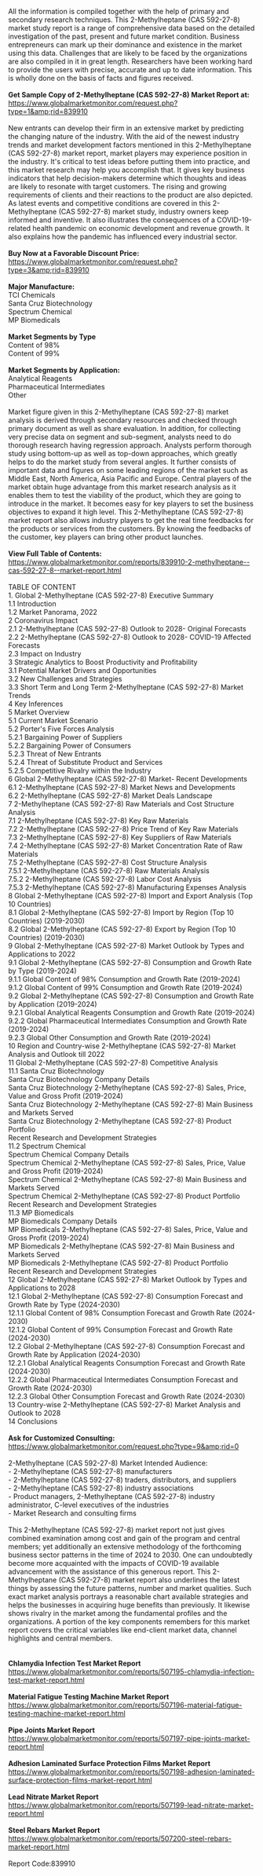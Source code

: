 All the information is compiled together with the help of primary and secondary research techniques. This 2-Methylheptane (CAS 592-27-8) market study report is a range of comprehensive data based on the detailed investigation of the past, present and future market condition. Business entrepreneurs can mark up their dominance and existence in the market using this data. Challenges that are likely to be faced by the organizations are also compiled in it in great length. Researchers have been working hard to provide the users with precise, accurate and up to date information. This is wholly done on the basis of facts and figures received. <br /><br /><strong>Get Sample Copy of 2-Methylheptane (CAS 592-27-8) Market Report at:</strong><br /><a href="https://www.globalmarketmonitor.com/request.php?type=1&amp;rid=839910">https://www.globalmarketmonitor.com/request.php?type=1&amp;rid=839910</a><br /><br />New entrants can develop their firm in an extensive market by predicting the changing nature of the industry. With the aid of the newest industry trends and market development factors mentioned in this 2-Methylheptane (CAS 592-27-8) market report, market players may experience position in the industry. It's critical to test ideas before putting them into practice, and this market research may help you accomplish that. It gives key business indicators that help decision-makers determine which thoughts and ideas are likely to resonate with target customers. The rising and growing requirements of clients and their reactions to the product are also depicted. As latest events and competitive conditions are covered in this 2-Methylheptane (CAS 592-27-8) market study, industry owners keep informed and inventive. It also illustrates the consequences of a COVID-19-related health pandemic on economic development and revenue growth. It also explains how the pandemic has influenced every industrial sector.<br /><br /><strong>Buy Now at a Favorable Discount Price:</strong><br /><a href="https://www.globalmarketmonitor.com/request.php?type=3&amp;rid=839910">https://www.globalmarketmonitor.com/request.php?type=3&amp;rid=839910</a><br /><br /><strong>Major Manufacture:</strong><br /> TCI Chemicals <br />Santa Cruz Biotechnology <br />Spectrum Chemical <br />MP Biomedicals <br /><br /><strong>Market Segments by Type</strong><br />Content of 98% <br />Content of 99% <br /><br /><strong>Market Segments by Application:</strong><br />Analytical Reagents <br />Pharmaceutical Intermediates <br />Other <br /><br />Market figure given in this 2-Methylheptane (CAS 592-27-8) market analysis is derived through secondary resources and checked through primary document as well as share evaluation. In addition, for collecting very precise data on segment and sub-segment, analysts need to do thorough research having regression approach. Analysts perform thorough study using bottom-up as well as top-down approaches, which greatly helps to do the market study from several angles. It further consists of important data and figures on some leading regions of the market such as Middle East, North America, Asia Pacific and Europe. Central players of the market obtain huge advantage from this market research analysis as it enables them to test the viability of the product, which they are going to introduce in the market. It becomes easy for key players to set the business objectives to expand it high level. This 2-Methylheptane (CAS 592-27-8) market report also allows industry players to get the real time feedbacks for the products or services from the customers. By knowing the feedbacks of the customer, key players can bring other product launches. <br /><br /><strong>View Full Table of Contents:</strong><br /><a href="https://www.globalmarketmonitor.com/reports/839910-2-methylheptane--cas-592-27-8--market-report.html">https://www.globalmarketmonitor.com/reports/839910-2-methylheptane--cas-592-27-8--market-report.html</a><br /><br />TABLE OF CONTENT<br />1. Global 2-Methylheptane (CAS 592-27-8) Executive Summary<br />1.1 Introduction<br />1.2 Market Panorama, 2022<br />2 Coronavirus Impact<br />2.1 2-Methylheptane (CAS 592-27-8) Outlook to 2028- Original Forecasts<br />2.2 2-Methylheptane (CAS 592-27-8) Outlook to 2028- COVID-19 Affected Forecasts<br />2.3 Impact on Industry<br />3 Strategic Analytics to Boost Productivity and Profitability<br />3.1 Potential Market Drivers and Opportunities<br />3.2 New Challenges and Strategies<br />3.3 Short Term and Long Term 2-Methylheptane (CAS 592-27-8) Market Trends<br />4 Key Inferences<br />5 Market Overview<br />5.1 Current Market Scenario<br />5.2 Porter's Five Forces Analysis<br />5.2.1 Bargaining Power of Suppliers<br />5.2.2 Bargaining Power of Consumers<br />5.2.3 Threat of New Entrants<br />5.2.4 Threat of Substitute Product and Services<br />5.2.5 Competitive Rivalry within the Industry<br />6 Global 2-Methylheptane (CAS 592-27-8) Market- Recent Developments<br />6.1 2-Methylheptane (CAS 592-27-8) Market News and Developments<br />6.2 2-Methylheptane (CAS 592-27-8) Market Deals Landscape<br />7 2-Methylheptane (CAS 592-27-8) Raw Materials and Cost Structure Analysis<br />7.1 2-Methylheptane (CAS 592-27-8) Key Raw Materials<br />7.2 2-Methylheptane (CAS 592-27-8) Price Trend of Key Raw Materials<br />7.3 2-Methylheptane (CAS 592-27-8) Key Suppliers of Raw Materials<br />7.4 2-Methylheptane (CAS 592-27-8) Market Concentration Rate of Raw Materials<br />7.5 2-Methylheptane (CAS 592-27-8) Cost Structure Analysis<br />7.5.1 2-Methylheptane (CAS 592-27-8) Raw Materials Analysis<br />7.5.2 2-Methylheptane (CAS 592-27-8) Labor Cost Analysis<br />7.5.3 2-Methylheptane (CAS 592-27-8) Manufacturing Expenses Analysis<br />8 Global 2-Methylheptane (CAS 592-27-8) Import and Export Analysis (Top 10 Countries)<br />8.1 Global 2-Methylheptane (CAS 592-27-8) Import by Region (Top 10 Countries) (2019-2030)<br />8.2 Global 2-Methylheptane (CAS 592-27-8) Export by Region (Top 10 Countries) (2019-2030)<br />9 Global 2-Methylheptane (CAS 592-27-8) Market Outlook by Types and Applications to 2022<br />9.1 Global 2-Methylheptane (CAS 592-27-8) Consumption and Growth Rate by Type (2019-2024)<br />9.1.1 Global Content of 98% Consumption and Growth Rate (2019-2024)<br />9.1.2 Global Content of 99% Consumption and Growth Rate (2019-2024)<br />9.2 Global 2-Methylheptane (CAS 592-27-8) Consumption and Growth Rate by Application (2019-2024)<br />9.2.1  Global Analytical Reagents Consumption and Growth Rate (2019-2024)<br />9.2.2  Global Pharmaceutical Intermediates Consumption and Growth Rate (2019-2024)<br />9.2.3  Global Other Consumption and Growth Rate (2019-2024)<br />10 Region and Country-wise 2-Methylheptane (CAS 592-27-8) Market Analysis and Outlook till 2022<br />11 Global 2-Methylheptane (CAS 592-27-8) Competitive Analysis<br />11.1 Santa Cruz Biotechnology<br />Santa Cruz Biotechnology Company Details<br />Santa Cruz Biotechnology 2-Methylheptane (CAS 592-27-8) Sales, Price, Value and Gross Profit (2019-2024)<br />Santa Cruz Biotechnology 2-Methylheptane (CAS 592-27-8) Main Business and Markets Served<br />Santa Cruz Biotechnology 2-Methylheptane (CAS 592-27-8) Product Portfolio<br />Recent Research and Development Strategies<br />11.2 Spectrum Chemical<br />Spectrum Chemical Company Details<br />Spectrum Chemical 2-Methylheptane (CAS 592-27-8) Sales, Price, Value and Gross Profit (2019-2024)<br />Spectrum Chemical 2-Methylheptane (CAS 592-27-8) Main Business and Markets Served<br />Spectrum Chemical 2-Methylheptane (CAS 592-27-8) Product Portfolio<br />Recent Research and Development Strategies<br />11.3 MP Biomedicals<br />MP Biomedicals Company Details<br />MP Biomedicals 2-Methylheptane (CAS 592-27-8) Sales, Price, Value and Gross Profit (2019-2024)<br />MP Biomedicals 2-Methylheptane (CAS 592-27-8) Main Business and Markets Served<br />MP Biomedicals 2-Methylheptane (CAS 592-27-8) Product Portfolio<br />Recent Research and Development Strategies<br />12 Global 2-Methylheptane (CAS 592-27-8) Market Outlook by Types and Applications to 2028<br />12.1 Global 2-Methylheptane (CAS 592-27-8) Consumption Forecast and Growth Rate by Type (2024-2030)<br />12.1.1 Global Content of 98% Consumption Forecast and Growth Rate (2024-2030)<br />12.1.2 Global Content of 99% Consumption Forecast and Growth Rate (2024-2030)<br />12.2 Global 2-Methylheptane (CAS 592-27-8) Consumption Forecast and Growth Rate by Application (2024-2030)<br />12.2.1 Global Analytical Reagents Consumption Forecast and Growth Rate (2024-2030)<br />12.2.2 Global Pharmaceutical Intermediates Consumption Forecast and Growth Rate (2024-2030)<br />12.2.3 Global Other Consumption Forecast and Growth Rate (2024-2030)<br />13 Country-wise 2-Methylheptane (CAS 592-27-8) Market Analysis and Outlook to 2028<br />14 Conclusions<br /><br /><strong>Ask for Customized Consulting:</strong><br /><a href="https://www.globalmarketmonitor.com/request.php?type=9&amp;rid=0">https://www.globalmarketmonitor.com/request.php?type=9&amp;rid=0</a><br /><br />2-Methylheptane (CAS 592-27-8) Market Intended Audience:<br />- 2-Methylheptane (CAS 592-27-8) manufacturers<br />- 2-Methylheptane (CAS 592-27-8) traders, distributors, and suppliers<br />- 2-Methylheptane (CAS 592-27-8) industry associations<br />- Product managers, 2-Methylheptane (CAS 592-27-8) industry administrator, C-level executives of the industries<br />- Market Research and consulting firms<br /><br />This 2-Methylheptane (CAS 592-27-8) market report not just gives combined examination among cost and gain of the program and central members; yet additionally an extensive methodology of the forthcoming business sector patterns in the time of 2024 to 2030. One can undoubtedly become more acquainted with the impacts of COVID-19 available advancement with the assistance of this generous report. This 2-Methylheptane (CAS 592-27-8) market report also underlines the latest things by assessing the future patterns, number and market qualities. Such exact market analysis portrays a reasonable chart available strategies and helps the businesses in acquiring huge benefits than previously. It likewise shows rivalry in the market among the fundamental profiles and the organizations. A portion of the key components remembers for this market report covers the critical variables like end-client market data, channel highlights and central members.<br /><br /><strong><br /></strong><strong>Chlamydia Infection Test Market Report</strong><br /><a href="https://www.globalmarketmonitor.com/reports/507195-chlamydia-infection-test-market-report.html">https://www.globalmarketmonitor.com/reports/507195-chlamydia-infection-test-market-report.html</a><br /><br /><strong>Material Fatigue Testing Machine Market Report</strong><br /><a href="https://www.globalmarketmonitor.com/reports/507196-material-fatigue-testing-machine-market-report.html">https://www.globalmarketmonitor.com/reports/507196-material-fatigue-testing-machine-market-report.html</a><br /><br /><strong>Pipe Joints Market Report</strong><br /><a href="https://www.globalmarketmonitor.com/reports/507197-pipe-joints-market-report.html">https://www.globalmarketmonitor.com/reports/507197-pipe-joints-market-report.html</a><br /><br /><strong>Adhesion Laminated Surface Protection Films Market Report</strong><br /><a href="https://www.globalmarketmonitor.com/reports/507198-adhesion-laminated-surface-protection-films-market-report.html">https://www.globalmarketmonitor.com/reports/507198-adhesion-laminated-surface-protection-films-market-report.html</a><br /><br /><strong>Lead Nitrate Market Report</strong><br /><a href="https://www.globalmarketmonitor.com/reports/507199-lead-nitrate-market-report.html">https://www.globalmarketmonitor.com/reports/507199-lead-nitrate-market-report.html</a><br /><br /><strong>Steel Rebars Market Report</strong><br /><a href="https://www.globalmarketmonitor.com/reports/507200-steel-rebars-market-report.html">https://www.globalmarketmonitor.com/reports/507200-steel-rebars-market-report.html</a><br /><br />Report Code:839910</p>

